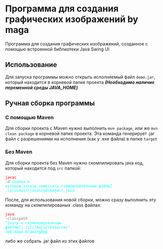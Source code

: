 # Программа для создания графических изображений by maga

Программа для создания графических изображений, созданное с помощью встроенной библиотеки Java Swing UI


## Использование
Для запуска программы можно открыть исполняемый файл ```demo.jar```, который находится в корневой папке проекта
***(Необходимо наличие переменной среды JAVA_HOME)***


## Ручная сборка программы

### С помощью Maven
Для сборки проекта с Maven нужно выполнить ```mvn package```, или же ```mvn clean package``` в корневой папке проекта. Эта команда генерирует .jar файл с разрешениями на исполнение (как у .exe файла) в папке `target`

### Без Maven
Для сборки проекта без Maven нужно скомпилировать java код, который находится под `src` папкой: <br>
<code>
    <span style="color: red;">javac</span>
    <span style="color: grey;">-d</span>
    <span style="color: cyan;">[папка в которую хотите поместить скомпилированные файлы]</span>
    <span style="color: cyan;">.\src\main\java\com\maga\\*.java</span>
</code>

После, для использования новой сборки, можно сразу выполнить эту команду на скомпилированых .class файлах: <br>
<code>
    <span style="color: red;">java</span>
    <span style="color: grey;">-classpath</span>
    <span style="color: cyan;">"[путь к скомпилированным файлам];./src/main/resources"</span>
    <span style="color: cyan;">com.maga.DrawingApp</span>
</code>

либо же собрать .jar файл из этих файлов